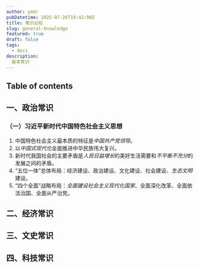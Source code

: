 ```yaml
---
author: ymdr
pubDatetime: 2025-07-26T19:42:00Z
title: 常识必知
slug: general-knowledge
featured: true
draft: false
tags:
  - docs
description:
  基本常识
---
```

## Table of contents

## 一、政治常识

### （一）习近平新时代中国特色社会主义思想
1. 中国特色社会主义最本质的特征是*中国共产党领导*。
2. 以*中国式现代化*全面推进中华民族伟大复兴。
3. 新时代我国社会的主要矛盾是*人民日益增长*的美好生活需要和*不平衡不充分*的发展之间的矛盾。
4. “五位一体”总体布局：经济建设、政治建设、文化建设、社会建设、*生态文明*建设。
5. “四个全面”战略布局：*全面建设社会主义现代化国家*、全面深化改革、全面依法治国、全面从严治党。

## 二、经济常识

## 三、文史常识

## 四、科技常识
